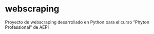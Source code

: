 # webscraping
Proyecto de webscraping desarrollado en Python para el curso "Phyton Professional" de AEPI
